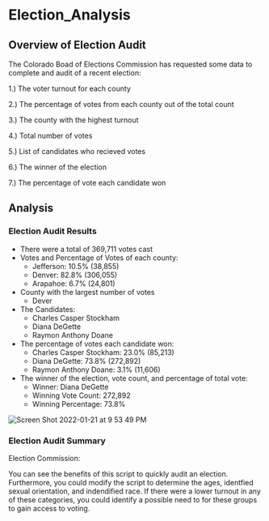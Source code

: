 # Election_Analysis
## Overview of Election Audit
The Colorado Boad of Elections Commission has requested some data to complete and audit of a recent election:

1.) The voter turnout for each county

2.) The percentage of votes from each county out of the total count

3.) The county with the highest turnout

4.) Total number of votes 

5.) List of candidates who recieved votes

6.) The winner of the election

7.) The percentage of vote each candidate won


## Analysis
### Election Audit Results
* There were a total of 369,711 votes cast
* Votes and Percentage of Votes of each county:
  * Jefferson: 10.5% (38,855)
  * Denver: 82.8% (306,055)
  * Arapahoe: 6.7% (24,801)
* County with the largest number of votes
  * Dever 
* The Candidates:
  * Charles Casper Stockham
  * Diana DeGette
  * Raymon Anthony Doane
* The percentage of votes each candidate won:
  * Charles Casper Stockham: 23.0% (85,213)
  * Diana DeGette: 73.8% (272,892)
  * Raymon Anthony Doane: 3.1% (11,606)
* The winner of the election, vote count, and percentage of total vote:
  * Winner: Diana DeGette
  * Winning Vote Count: 272,892
  * Winning Percentage: 73.8%

![Screen Shot 2022-01-21 at 9 53 49 PM](https://user-images.githubusercontent.com/95730183/150625210-68a3db6b-e929-4812-a9c7-67e1856d6d9c.png)

### Election Audit Summary

Election Commission:

You can see the benefits of this script to quickly audit an election.  Furthermore, you could modify the script to determine the ages, identfied sexual orientation, and indendified race. If there were a lower turnout in any of these categories, you could identify a possible need to for these groups to gain access to voting.




